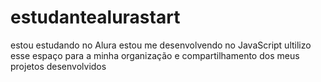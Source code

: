 # estudantealurastart
estou estudando no Alura
estou me desenvolvendo no JavaScript
ultilizo esse espaço para a minha organização e compartilhamento dos meus projetos desenvolvidos 
